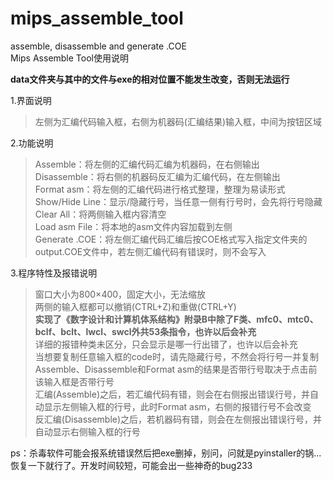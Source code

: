 # mips_assemble_tool
assemble, disassemble and generate .COE  
Mips Assemble Tool使用说明

**data文件夹与其中的文件与exe的相对位置不能发生改变，否则无法运行**

1.界面说明  
>左侧为汇编代码输入框，右侧为机器码(汇编结果)输入框，中间为按钮区域

2.功能说明
>Assemble：将左侧的汇编代码汇编为机器码，在右侧输出  
>Disassemble：将右侧的机器码反汇编为汇编代码，在左侧输出  
>Format asm：将左侧的汇编代码进行格式整理，整理为易读形式  
>Show/Hide Line：显示/隐藏行号，当任意一侧有行号时，会先将行号隐藏  
>Clear All：将两侧输入框内容清空  
>Load asm File：将本地的asm文件内容加载到左侧  
>Generate .COE：将左侧汇编代码汇编后按COE格式写入指定文件夹的output.COE文件中，若左侧汇编代码有错误时，则不会写入

3.程序特性及报错说明
>窗口大小为800×400，固定大小，无法缩放  
>两侧的输入框都可以撤销(CTRL+Z)和重做(CTRL+Y)  
>**实现了《数字设计和计算机体系结构》附录B中除了F类、mfc0、mtc0、bclf、bclt、lwcl、swcl外共53条指令，也许以后会补充**  
>详细的报错种类未区分，只会显示是哪一行出错了，也许以后会补充  
>当想要复制任意输入框的code时，请先隐藏行号，不然会将行号一并复制  
>Assemble、Disassemble和Format asm的结果是否带行号取决于点击前该输入框是否带行号  
>汇编(Assemble)之后，若汇编代码有错，则会在右侧报出错误行号，并自动显示左侧输入框的行号，此时Format asm，右侧的报错行号不会改变  
>反汇编(Disassemble)之后，若机器码有错，则会在左侧报出错误行号，并自动显示右侧输入框的行号  

ps：杀毒软件可能会报系统错误然后把exe删掉，别问，问就是pyinstaller的锅...恢复一下就行了。开发时间较短，可能会出一些神奇的bug233
